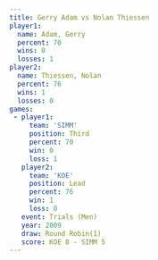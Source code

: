 ```yaml
---
title: Gerry Adam vs Nolan Thiessen
player1:               
  name: Adam, Gerry    
  percent: 70          
  wins: 0              
  losses: 1            
player2:               
  name: Thiessen, Nolan
  percent: 76          
  wins: 1              
  losses: 0            
games:
 - player1:         
     team: 'SIMM'   
     position: Third
     percent: 70    
     win: 0         
     loss: 1        
   player2:        
     team: 'KOE'   
     position: Lead
     percent: 76   
     win: 1        
     loss: 0       
   event: Trials (Men)  
   year: 2009           
   draw: Round Robin(1) 
   score: KOE 8 - SIMM 5
---
```

